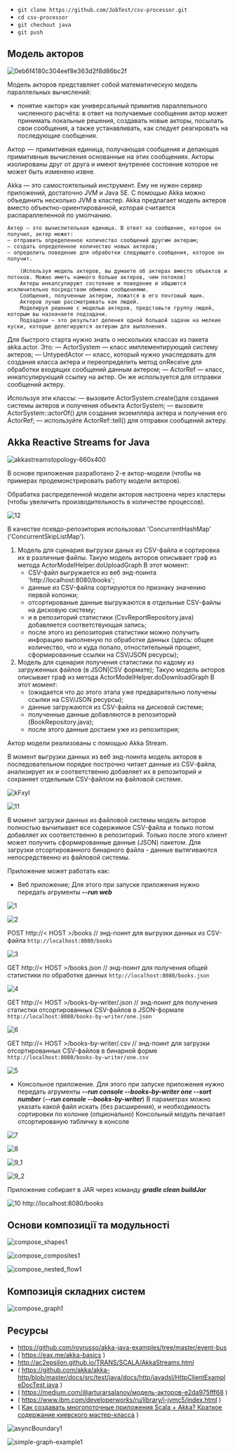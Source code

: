 * `git clone https://github.com/JobTest/csv-processor.git`
* `cd csv-processor`
* `git chechout java`
* `git push`


Модель акторов
--------------

![0eb6f4180c304eef8e363d2f8d86bc2f](0eb6f4180c304eef8e363d2f8d86bc2f.png)

Модель акторов представляет собой математическую модель параллельных вычислений:
- понятие «актор» как универсальный примитив параллельного численного расчёта: 
в ответ на получаемые сообщения актор может принимать локальные решения, создавать новые акторы, посылать свои сообщения, а также устанавливать, как следует реагировать на последующие сообщения.

Актор  —  примитивная единица, получающая сообщения и делающая примитивные вычисления основанные на этих сообщениях. 
Акторы изолированы друг от друга и имеют внутренее состояние которое не может быть изменено извне.

Akka — это самостоятельный инструмент. Ему не нужен сервер приложений, достаточно JVM и Java SE.
С помощью Akka можно объединить несколько JVM в кластер.
Akka предлагает модель актеров вместо объектно-ориентированной, которая считается распараллеленной по умолчанию.

    Актер — это вычислительная единица. В ответ на сообщение, которое он получил, актер может:
    — отправить определенное количество сообщений другим актерам;
    — создать определенное количество новых актеров;
    — определить поведение для обработки следующего сообщения, которое он получит.

        (Используя модель актеров, вы думаете об актерах вместо объектов и потоков. Можно иметь намного больше актеров, чем потоков)
        Актеры инкапсулируют состояние и поведение и общаются исключительно посредством обмена сообщениями. 
        Сообщения, полученные актером, ложатся в его почтовый ящик. 
        Актеров лучше рассматривать как людей. 
        Моделируя решение с моделью актеров, представьте группу людей, которым вы назначаете подзадачи. 
        Подзадачи — это результат деления одной большой задачи на мелкие куски, которые делегируются актерам для выполнения.

Для быстрого старта нужно знать о нескольких классах из пакета akka.actor. Это:
— ActorSystem — класс имплементирующий систему актеров;
— UntypedActor — класс, который нужно унаследовать для создания класса актера и переопределить метод onReceive для обработки входящих сообщений данным актером;
— ActorRef — класс, инкапсулирующий ссылку на актер. Он же используется для отправки сообщений актеру.

Используя эти классы:
— вызовите ActorSystem.create()для создания системы актеров и получения объекта ActorSystem;
— вызовите ActorSystem::actorOf() для создания экземпляра актера и получения его ActorRef;
— используйте ActorRef::tell() для отправки сообщений актеру.



Akka Reactive Streams for Java
------------------------------

![akkastreamstopology-660x400](akkastreamstopology-660x400.png)


В основе приложения разработано 2-е актор-модели (чтобы на примерах продемонстрировать работу модели акторов).

Обрабатка распределенной модели акторов настроена через кластеры (чтобы увеличить производительность в количестве процессов). 

![12](12.jpg)


В качестве псевдо-репозитория использовал 'ConcurrentHashMap' ('ConcurrentSkipListMap').

1. Модель для сценария выгрузки даных из CSV-файла и сортировка их в различные файлы.
   Такую модель акторов описывает граф из метода ActorModelHelper.doUploadGraph
   В этот момент:
   - CSV-файл выгружается из веб энд-поинта 'http://localhost:8080/books';
   - данные из CSV-файла сортируются по признаку значению первой колонки;
   - отсортированые данные выгружаются в отдельные CSV-файлы на дисковую систему;
   - и в репозиторий статистики (CsvReportRepository.java) добавляется соответствующая запись; 
   - после этого из репозитория статистики можно получить инфорацию выполненую по обработке данных (здесь: общее количество, что и куда попало, отностительный процент, сформированные ссылки на CSV/JSON ресурсы);
2. Модель для сценария получения статистики по кадому из загруженных файлов (в JSON|CSV формате);
   Такую модель акторов описывает граф из метода ActorModelHelper.doDownloadGraph
   В этот момент:
   - (ожидается что до этого этапа уже предварительно получены ссылки на CSV/JSON ресурсы);
   - данные загружаются из CSV-файла на дисковой системе;
   - полученные данные добавляются в репозиторий (BookRepository.java);
   - после этого данные достаем уже из репозитория;

Актор модели реализованы с помощью Akka Stream.

В момент выгрузки данных из веб энд-поинта модель акторов в последовательном порядке построчно читает данные из CSV-файла, анализирует их и соответственно добавляет их в репозиторий и сохраняет отдельным CSV-файлом на файловой системе.

![kFxyI](kFxyI.jpg)

![11](11.jpg)


В момент загрузки данных из файловой системы модель акторов полностью вычитывает все содержимое CSV-файла и только потом добавляет их соответственно в репозиторий.
Только после этого клиент может получить сформированные данные (JSON) пакетом.
Для загрузки отсортированного бинарного файла - данные вытягиваются непосредственно из файловой системы.


Приложение может работать как:

- Веб приложение;
  Для этого при запуске приложения нужно передать агрументы **_--run web_**

![1](1.jpg)

![2](2.jpg)


POST
http://< HOST >/books
// энд-поинт для выгрузки данных из CSV-файла
`http://localhost:8080/books`

![3](3.jpg)

GET
http://< HOST >/books.json
// энд-поинт для получения общей статистики по обработке данных
`http://localhost:8080/books.json`

![4](4.jpg)

GET
http://< HOST >/books-by-writer/<PARAM>.json
// энд-поинт для получения статистки отсортированных CSV-файлов в JSON-формате
`http://localhost:8080/books-by-writer/one.json`

![6](6.jpg)

GET
http://< HOST >/books-by-writer/<PARAM>.csv
// энд-поинт для загрузки отсортированных CSV-файлов в бинарной форме
`http://localhost:8080/books-by-writer/one.csv`

![5](5.jpg)


- Консольное приложение.
  Для этого при запуске приложения нужно передать агрументы **_--run console --books-by-writer one --sort number_** (**_--run console --books-by-writer_**)
  В параметрах можно указать какой файл искать (без расширения), и необходимость сортировки по колонке (опционально) 
  Консольный модуль печатает отсортированую табличку в консоле

![7](7.jpg)

![8](8.jpg)

![9_1](9_1.jpg) 

![9_2](9_2.jpg)


Приложение собирает в JAR через команду **_gradle clean buildJar_**

![10](10.jpg)
http://localhost:8080/books



Основи композиції та модульності
--------------------------------
![compose_shapes1](compose_shapes1.png)

![compose_composites1](compose_composites1.png)

![compose_nested_flow1](compose_nested_flow1.png)


Композиція складних систем
--------------------------
![compose_graph1](compose_graph1.png)



Ресурсы
-------
* https://github.com/royrusso/akka-java-examples/tree/master/event-bus
* ( https://eax.me/akka-basics )
* http://ac2epsilon.github.io/TRANS/SCALA/AkkaStreams.html
* ( https://github.com/akka/akka-http/blob/master/docs/src/test/java/docs/http/javadsl/HttpClientExampleDocTest.java )
* ( https://medium.com/@arturarsalanov/модель-акторов-e2da975fff68 )
* ( https://www.ibm.com/developerworks/ru/library/j-jvmc5/index.html )
* ( [Как создавать многопоточные приложения Scala + Akka? Краткое содержание киевского мастер-класса](https://dataart.ua/news/kak-sozdavat-mnogopotochny-e-prilozheniya-scala-akka-kratkoe-soderzhanie-kievskogo-master-klassa/) )

![asyncBoundary1](asyncBoundary1.png)

![simple-graph-example1](simple-graph-example1.png)

